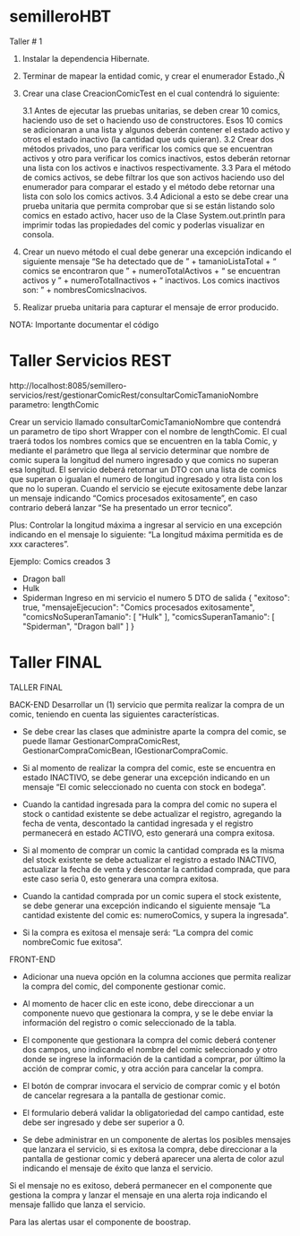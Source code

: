 # semilleroHBT

Taller # 1
1.	Instalar la dependencia Hibernate.
2.	Terminar de mapear la entidad comic, y crear el enumerador Estado.,Ñ
3.	Crear una clase CreacionComicTest en el cual contendrá lo siguiente:

    3.1 Antes de ejecutar las pruebas unitarias, se deben crear 10 comics, haciendo uso de set o haciendo uso de constructores. Esos 10 comics se adicionaran a una lista y algunos deberán contener el estado activo y otros el estado inactivo (la cantidad que uds quieran).
    3.2 Crear dos métodos privados, uno para verificar los comics que se encuentran activos y otro para verificar los comics inactivos, estos deberán retornar una lista con los activos e inactivos respectivamente.
    3.3 Para el método de comics activos, se debe filtrar los que son activos haciendo uso del enumerador para comparar el estado y el método debe retornar una lista con solo los comics activos.
    3.4 Adicional a esto se debe crear una prueba unitaria que permita comprobar que si se están listando solo comics en estado activo, hacer uso de la Clase System.out.println para imprimir todas las propiedades del comic y poderlas visualizar en consola.
    
4. Crear un nuevo método el cual debe generar una excepción indicando el siguiente mensaje “Se ha detectado que de ” + tamanioListaTotal + “ comics se encontraron que ” + numeroTotalActivos + “  se encuentran activos y ” + numeroTotalInactivos + “ inactivos. Los comics inactivos son: ” + nombresComicsInacivos.
5. Realizar prueba unitaria para capturar el mensaje de error producido.

NOTA: Importante documentar el código

# Taller Servicios REST

http://localhost:8085/semillero-servicios/rest/gestionarComicRest/consultarComicTamanioNombre
parametro: lengthComic

Crear un servicio llamado consultarComicTamanioNombre que contendrá un parametro de tipo short Wrapper con el nombre de lengthComic. El cual traerá todos los nombres comics que se encuentren en la tabla Comic, y mediante el parámetro que llega al servicio determinar que nombre de comic supera la longitud del numero ingresado y que comics no superan esa longitud.
El servicio deberá retornar un DTO con una lista de comics que superan o igualan el numero de longitud ingresado y otra lista con los que no lo superan.
Cuando el servicio se ejecute exitosamente debe lanzar un mensaje indicando “Comics procesados exitosamente”, en caso contrario deberá lanzar “Se ha presentado un error tecnico”.

Plus: Controlar la longitud máxima a ingresar al servicio en una excepción indicando en el mensaje lo siguiente: “La longitud máxima permitida es de xxx caracteres”.

Ejemplo: Comics creados 3
-	Dragon ball
-	Hulk
-	Spiderman
Ingreso en mi servicio el numero 5
DTO de salida
{
    "exitoso": true,
    "mensajeEjecucion": "Comics procesados exitosamente",
    "comicsNoSuperanTamanio": [
        "Hulk"
    ],
    "comicsSuperanTamanio": [
        "Spiderman",
        "Dragon ball"
    ]
}

# Taller FINAL

TALLER FINAL

BACK-END
Desarrollar un (1) servicio que permita realizar la compra de un comic, teniendo en cuenta las siguientes características.
-	Se debe crear las clases que administre aparte la compra del comic, se puede llamar GestionarCompraComicRest, GestionarCompraComicBean, IGestionarCompraComic.

-	Si al momento de realizar la compra del comic, este se encuentra en estado INACTIVO, se debe generar una excepción indicando en un mensaje “El comic seleccionado no cuenta con stock en bodega”.

-	Cuando la cantidad ingresada para la compra del comic no supera el stock o cantidad existente se debe actualizar el registro, agregando la fecha de venta, descontado la cantidad ingresada y el registro permanecerá en estado ACTIVO, esto generará una compra exitosa.

-	Si al momento de comprar un comic la cantidad comprada es la misma del stock existente se debe actualizar el registro a estado INACTIVO, actualizar la fecha de venta y descontar la cantidad comprada, que para este caso seria 0, esto generara una compra exitosa.

-	Cuando la cantidad comprada por un comic supera el stock existente, se debe generar una excepción indicando el siguiente mensaje “La cantidad existente del comic es:  numeroComics, y supera la ingresada”.

-	Si la compra es exitosa el mensaje será: “La compra del comic nombreComic fue exitosa”.


FRONT-END
-	Adicionar una nueva opción en la columna acciones que permita realizar la compra del comic, del componente gestionar comic.
-	Al momento de hacer clic en este icono, debe direccionar a un componente nuevo que gestionara la compra, y se le debe enviar la información del registro o comic seleccionado de la tabla.
-	El componente que gestionara la compra del comic deberá contener dos campos, uno indicando el nombre del comic seleccionado y otro donde se ingrese la información de la cantidad a comprar, por último la acción de comprar comic, y otra acción para cancelar la compra.
-	El botón de comprar invocara el servicio de comprar comic y el botón de cancelar regresara a la pantalla de gestionar comic.
-	El formulario deberá validar la obligatoriedad del campo cantidad, este debe ser ingresado y debe ser superior a 0.

-	Se debe administrar en un componente de alertas los posibles mensajes que lanzara el servicio, si es exitosa la compra, debe direccionar a la pantalla de gestionar comic y deberá aparecer una alerta de color azul indicando el mensaje de éxito que lanza el servicio.

Si el mensaje no es exitoso, deberá permanecer en el componente que gestiona la compra y lanzar el mensaje en una alerta roja indicando el mensaje fallido que lanza el servicio.

Para las alertas usar el componente de boostrap.
 
